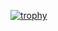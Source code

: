 [![trophy](https://github-profile-trophy.vercel.app/?username=jbalestr42)](https://github.com/ryo-ma/github-profile-trophy)

